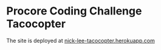 # Procore Coding Challenge Tacocopter

The site is deployed at <a href='https://nick-lee-tacocopter.herokuapp.com'/>nick-lee-tacocopter.herokuapp.com</a>
